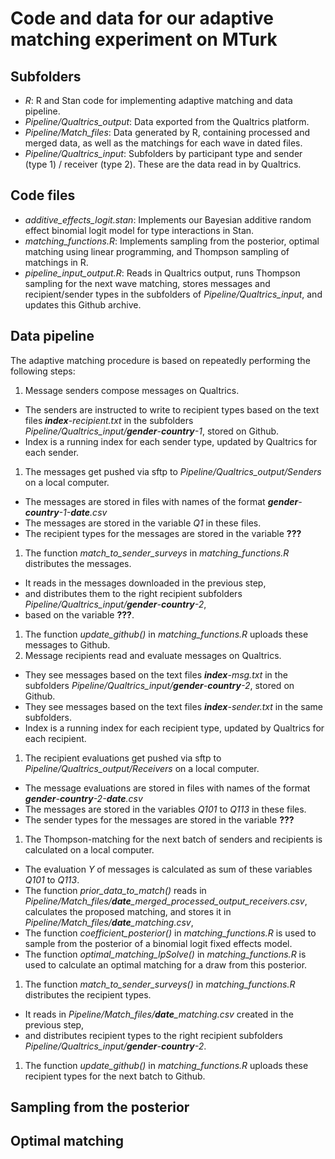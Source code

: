 # Code and data for our adaptive matching experiment on MTurk

## Subfolders

- *R*: R and Stan code for implementing adaptive matching and data pipeline.
- *Pipeline/Qualtrics_output*: Data exported from the Qualtrics platform.
- *Pipeline/Match_files*: Data generated by R, containing processed and merged data, as well as the matchings for each wave in dated files.
- *Pipeline/Qualtrics_input*: Subfolders by participant type and sender (type 1) / receiver (type 2). These are the data read in by Qualtrics.

## Code files
- *additive_effects_logit.stan*: Implements our Bayesian additive random effect binomial logit model for type interactions in Stan.
- *matching_functions.R*: Implements sampling from the posterior, optimal matching using linear programming, and Thompson sampling of matchings in R.
- *pipeline_input_output.R*: Reads in Qualtrics output, runs Thompson sampling for the next wave matching, stores messages and recipient/sender types in the subfolders of *Pipeline/Qualtrics_input*, and updates this Github archive.

## Data pipeline

The adaptive matching procedure is based on repeatedly performing the following steps:

1. Message senders compose messages on Qualtrics.
  - The senders are instructed to write to recipient types based on the text files ***index**-recipient.txt* in the subfolders *Pipeline/Qualtrics_input/**gender**-**country**-1*, stored on Github.
  - Index is a running index for each sender type, updated by Qualtrics for each sender.
1. The messages get pushed via sftp to *Pipeline/Qualtrics_output/Senders* on a local computer. 
  - The messages are stored in files with names of the format ***gender**-**country**-1-**date**.csv*
  - The messages are stored in the variable *Q1* in these files.
  - The recipient types for the messages are stored in the variable **???**
1. The function *match_to_sender_surveys* in *matching_functions.R* distributes the messages.
  - It reads in the messages downloaded in the previous step,
  - and distributes them to the right recipient subfolders *Pipeline/Qualtrics_input/**gender**-**country**-2*,
  - based on the variable **???**.
1. The function *update_github()* in *matching_functions.R* uploads these messages to Github.
1. Message recipients read and evaluate messages on Qualtrics.
  - They see messages based on the text files ***index**-msg.txt* in the subfolders *Pipeline/Qualtrics_input/**gender**-**country**-2*, stored on Github.
  - They see messages based on the text files ***index**-sender.txt* in the same subfolders.
  - Index is a running index for each recipient type, updated by Qualtrics for each recipient.
1. The recipient evaluations get pushed via sftp to *Pipeline/Qualtrics_output/Receivers* on a local computer. 
  - The message evaluations are stored in files with names of the format ***gender**-**country**-2-**date**.csv*
  - The messages are stored in the variables *Q101* to *Q113* in these files.
  - The sender types for the messages are stored in the variable **???**  
1. The Thompson-matching for the next batch of senders and recipients is calculated on a local computer.
  - The evaluation *Y* of messages is calculated as sum of these variables *Q101* to *Q113*.
  - The function *prior_data_to_match()* reads in *Pipeline/Match_files/**date**_merged_processed_output_receivers.csv*, calculates the proposed matching, and stores it in *Pipeline/Match_files/**date**_matching.csv*,
  - The function *coefficient_posterior()* in *matching_functions.R* is used to sample from the posterior of a binomial logit fixed effects model.
  - The function *optimal_matching_lpSolve()* in *matching_functions.R* is used to calculate an optimal matching for a draw from this posterior.
1. The function *match_to_sender_surveys()* in *matching_functions.R*  distributes the recipient types.
  - It reads in *Pipeline/Match_files/**date**_matching.csv* created in the previous step,
  - and distributes recipient types to the right recipient subfolders *Pipeline/Qualtrics_input/**gender**-**country**-2*.
1. The function *update_github()* in *matching_functions.R* uploads these recipient types for the next batch to Github.


## Sampling from the posterior 



## Optimal matching